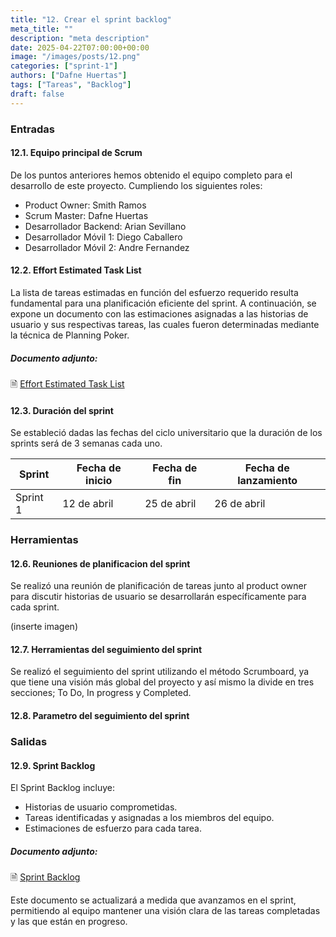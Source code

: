 ```yaml
---
title: "12. Crear el sprint backlog"
meta_title: ""
description: "meta description"
date: 2025-04-22T07:00:00+00:00
image: "/images/posts/12.png"
categories: ["sprint-1"]
authors: ["Dafne Huertas"]
tags: ["Tareas", "Backlog"]
draft: false
---
```

### Entradas

#### 12.1. Equipo principal de Scrum
De los puntos anteriores hemos obtenido el equipo completo para el desarrollo de este proyecto. Cumpliendo los siguientes roles:

- Product Owner: Smith Ramos
- Scrum Master: Dafne Huertas
- Desarrollador Backend: Arian Sevillano
- Desarrollador Móvil 1: Diego Caballero
- Desarrollador Móvil 2: Andre Fernandez

#### 12.2. Effort Estimated Task List
La lista de tareas estimadas en función del esfuerzo requerido resulta fundamental para una planificación eficiente del sprint. A continuación, se expone un documento con las estimaciones asignadas a las historias de usuario y sus respectivas tareas, las cuales fueron determinadas mediante la técnica de Planning Poker.

##### **Documento adjunto:**
 🗎 [Effort Estimated Task List](https://drive.google.com/file/d/1ldnBEMuoqIU7thROI8R7ghH0zTYu_l0w/view?usp=sharing)

#### 12.3. Duración del sprint
Se estableció dadas las fechas del ciclo universitario que la duración de los sprints será de 3 semanas cada uno.

| Sprint     | Fecha de inicio | Fecha de fin | Fecha de lanzamiento |
|------------|------------------|---------------|------------------------|
| Sprint 1   | 12 de abril      | 25 de abril   | 26 de abril            |

### Herramientas

#### 12.6. Reuniones de planificacion del sprint
Se realizó una reunión de planificación de tareas junto al product owner para discutir historias de usuario se desarrollarán específicamente para cada sprint.

(inserte imagen)

#### 12.7. Herramientas del seguimiento del sprint
Se realizó el seguimiento del sprint utilizando el método Scrumboard, ya que tiene una visión más global del proyecto y así mismo la divide en tres secciones; To Do, In progress y Completed.

#### 12.8. Parametro del seguimiento del sprint

### Salidas

#### 12.9. Sprint Backlog
El Sprint Backlog incluye:
- Historias de usuario comprometidas.
- Tareas identificadas y asignadas a los miembros del equipo.
- Estimaciones de esfuerzo para cada tarea.

##### **Documento adjunto:**
 🗎 [Sprint Backlog](https://docs.google.com/spreadsheets/d/1__MzhRnwPPGiTvqDhT_Zg034O3w0nZh4/edit?usp=sharing&ouid=111875259941884054133&rtpof=true&sd=true)

Este documento se actualizará a medida que avanzamos en el sprint, permitiendo al equipo mantener una visión clara de las tareas completadas y las que están en progreso.
 

